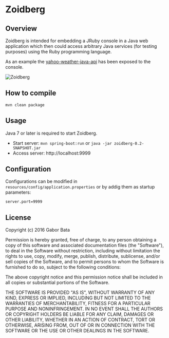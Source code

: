 Zoidberg
========

Overview
--------
Zoidberg is intended for embedding a JRuby console in a Java web application
which then could access arbitrary Java services (for testing purposes) using
the Ruby programming language.

As an example the
[yahoo-weather-java-api](https://github.com/fedy2/yahoo-weather-java-api)
has been exposed to the console.

![Zoidberg](https://raw.githubusercontent.com/gaborbata/zoidberg/master/resources/zoidberg-screenshot.png)

How to compile
--------------

    mvn clean package

Usage
-----
Java 7 or later is required to start Zoidberg.

* Start server: `mvn spring-boot:run` or `java -jar zoidberg-0.2-SNAPSHOT.jar`
* Access server: http://localhost:9999

Configuration
-------------
Configurations can be modified in `resources/config/application.properties`
or by addig them as startup parameters:

    server.port=9999

License
-------
Copyright (c) 2016 Gabor Bata

Permission is hereby granted, free of charge, to any person obtaining a copy
of this software and associated documentation files (the "Software"), to deal
in the Software without restriction, including without limitation the rights
to use, copy, modify, merge, publish, distribute, sublicense, and/or sell
copies of the Software, and to permit persons to whom the Software is
furnished to do so, subject to the following conditions:

The above copyright notice and this permission notice shall be included in all
copies or substantial portions of the Software.

THE SOFTWARE IS PROVIDED "AS IS", WITHOUT WARRANTY OF ANY KIND, EXPRESS OR
IMPLIED, INCLUDING BUT NOT LIMITED TO THE WARRANTIES OF MERCHANTABILITY,
FITNESS FOR A PARTICULAR PURPOSE AND NONINFRINGEMENT. IN NO EVENT SHALL THE
AUTHORS OR COPYRIGHT HOLDERS BE LIABLE FOR ANY CLAIM, DAMAGES OR OTHER
LIABILITY, WHETHER IN AN ACTION OF CONTRACT, TORT OR OTHERWISE, ARISING FROM,
OUT OF OR IN CONNECTION WITH THE SOFTWARE OR THE USE OR OTHER DEALINGS IN THE
SOFTWARE.

